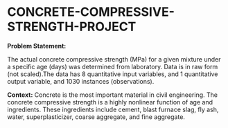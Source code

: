 # CONCRETE-COMPRESSIVE-STRENGTH-PROJECT

**Problem Statement:**

The actual concrete compressive strength (MPa) for a given mixture under a specific age (days) was determined from laboratory. Data is in raw form (not scaled).The data has 8 quantitative input variables, and 1 quantitative output variable, and 1030 instances (observations).

**Context:**
Concrete is the most important material in civil engineering. The concrete compressive strength is a highly nonlinear function of age and ingredients. These ingredients include cement, blast furnace slag, fly ash, water, superplasticizer, coarse aggregate, and fine aggregate.
